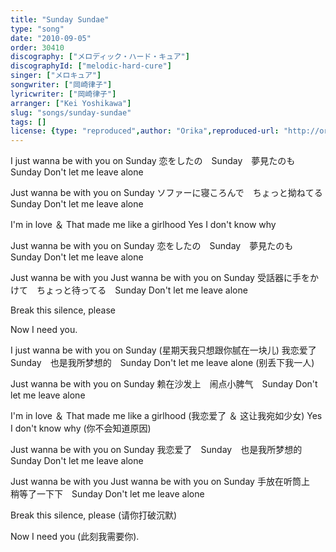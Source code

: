 ```yaml
---
title: "Sunday Sundae"
type: "song"
date: "2010-09-05"
order: 30410
discography: ["メロディック・ハード・キュア"]
discographyId: ["melodic-hard-cure"]
singer: ["メロキュア"]
songwriter: ["岡崎律子"]
lyricwriter: ["岡崎律子"]
arranger: ["Kei Yoshikawa"]
slug: "songs/sunday-sundae"
tags: []
license: {type: "reproduced",author: "Orika",reproduced-url: "http://orikamushi.myweb.hinet.net/",reproduced-website: "織歌蟲網站"}
---
```


I just wanna be with you on Sunday 
恋をしたの　Sunday　夢見たのも　Sunday 
Don't let me leave alone 

Just wanna be with you on Sunday 
ソファーに寝ころんで　ちょっと拗ねてる Sunday 
Don't let me leave alone 

I'm in love ＆ That made me like a girlhood 
Yes I don't know why 

Just wanna be with you on Sunday 
恋をしたの　Sunday　夢見たのも　Sunday 
Don't let me leave alone 

Just wanna be with you 
Just wanna be with you on Sunday 
受話器に手をかけて　ちょっと待ってる　Sunday 
Don't let me leave alone 

Break this silence, please 

Now I need you.

I just wanna be with you on Sunday (星期天我只想跟你腻在一块儿)
我恋爱了　Sunday　也是我所梦想的　Sunday 
Don't let me leave alone (别丢下我一人)

Just wanna be with you on Sunday 
赖在沙发上　闹点小脾气　Sunday 
Don't let me leave alone 

I'm in love ＆ That made me like a girlhood (我恋爱了 ＆ 这让我宛如少女)
Yes I don't know why (你不会知道原因)

Just wanna be with you on Sunday 
我恋爱了　Sunday　也是我所梦想的　Sunday 
Don't let me leave alone 

Just wanna be with you 
Just wanna be with you on Sunday 
手放在听筒上　稍等了一下下　Sunday 
Don't let me leave alone 

Break this silence, please (请你打破沉默)

Now I need you (此刻我需要你).
